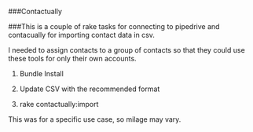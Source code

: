 
###Contactually

###This is a couple of rake tasks for connecting to pipedrive and contacually for importing contact data in csv. 

I needed to assign contacts to a group of contacts so that they could use these tools for only their own accounts.   

1. Bundle Install 

2. Update CSV with the recommended format

3. rake contactually:import


This was for a specific use case, so milage may vary. 
